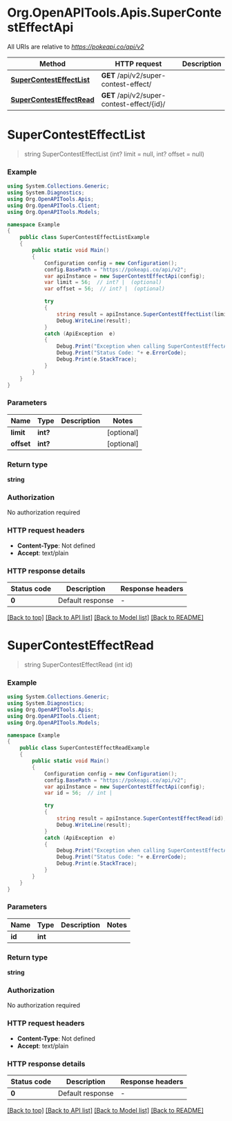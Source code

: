 # Org.OpenAPITools.Apis.SuperContestEffectApi

All URIs are relative to *https://pokeapi.co/api/v2*

Method | HTTP request | Description
------------- | ------------- | -------------
[**SuperContestEffectList**](SuperContestEffectApi.md#supercontesteffectlist) | **GET** /api/v2/super-contest-effect/ | 
[**SuperContestEffectRead**](SuperContestEffectApi.md#supercontesteffectread) | **GET** /api/v2/super-contest-effect/{id}/ | 


<a name="supercontesteffectlist"></a>
# **SuperContestEffectList**
> string SuperContestEffectList (int? limit = null, int? offset = null)



### Example
```csharp
using System.Collections.Generic;
using System.Diagnostics;
using Org.OpenAPITools.Apis;
using Org.OpenAPITools.Client;
using Org.OpenAPITools.Models;

namespace Example
{
    public class SuperContestEffectListExample
    {
        public static void Main()
        {
            Configuration config = new Configuration();
            config.BasePath = "https://pokeapi.co/api/v2";
            var apiInstance = new SuperContestEffectApi(config);
            var limit = 56;  // int? |  (optional) 
            var offset = 56;  // int? |  (optional) 

            try
            {
                string result = apiInstance.SuperContestEffectList(limit, offset);
                Debug.WriteLine(result);
            }
            catch (ApiException  e)
            {
                Debug.Print("Exception when calling SuperContestEffectApi.SuperContestEffectList: " + e.Message );
                Debug.Print("Status Code: "+ e.ErrorCode);
                Debug.Print(e.StackTrace);
            }
        }
    }
}
```

### Parameters

Name | Type | Description  | Notes
------------- | ------------- | ------------- | -------------
 **limit** | **int?**|  | [optional] 
 **offset** | **int?**|  | [optional] 

### Return type

**string**

### Authorization

No authorization required

### HTTP request headers

 - **Content-Type**: Not defined
 - **Accept**: text/plain


### HTTP response details
| Status code | Description | Response headers |
|-------------|-------------|------------------|
| **0** | Default response |  -  |

[[Back to top]](#) [[Back to API list]](../README.md#documentation-for-api-endpoints) [[Back to Model list]](../README.md#documentation-for-models) [[Back to README]](../README.md)

<a name="supercontesteffectread"></a>
# **SuperContestEffectRead**
> string SuperContestEffectRead (int id)



### Example
```csharp
using System.Collections.Generic;
using System.Diagnostics;
using Org.OpenAPITools.Apis;
using Org.OpenAPITools.Client;
using Org.OpenAPITools.Models;

namespace Example
{
    public class SuperContestEffectReadExample
    {
        public static void Main()
        {
            Configuration config = new Configuration();
            config.BasePath = "https://pokeapi.co/api/v2";
            var apiInstance = new SuperContestEffectApi(config);
            var id = 56;  // int | 

            try
            {
                string result = apiInstance.SuperContestEffectRead(id);
                Debug.WriteLine(result);
            }
            catch (ApiException  e)
            {
                Debug.Print("Exception when calling SuperContestEffectApi.SuperContestEffectRead: " + e.Message );
                Debug.Print("Status Code: "+ e.ErrorCode);
                Debug.Print(e.StackTrace);
            }
        }
    }
}
```

### Parameters

Name | Type | Description  | Notes
------------- | ------------- | ------------- | -------------
 **id** | **int**|  | 

### Return type

**string**

### Authorization

No authorization required

### HTTP request headers

 - **Content-Type**: Not defined
 - **Accept**: text/plain


### HTTP response details
| Status code | Description | Response headers |
|-------------|-------------|------------------|
| **0** | Default response |  -  |

[[Back to top]](#) [[Back to API list]](../README.md#documentation-for-api-endpoints) [[Back to Model list]](../README.md#documentation-for-models) [[Back to README]](../README.md)

